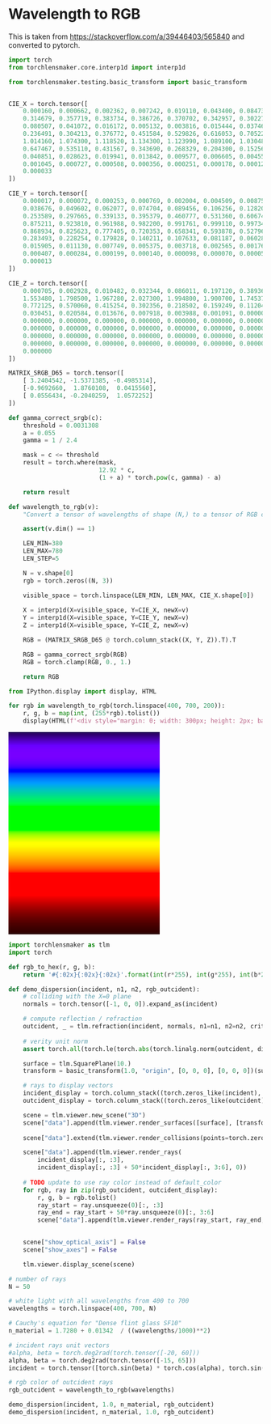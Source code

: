 # Wavelength to RGB

This is taken from https://stackoverflow.com/a/39446403/565840 and converted to pytorch.


```python
import torch
from torchlensmaker.core.interp1d import interp1d

from torchlensmaker.testing.basic_transform import basic_transform


CIE_X = torch.tensor([
    0.000160, 0.000662, 0.002362, 0.007242, 0.019110, 0.043400, 0.084736, 0.140638, 0.204492, 0.264737,
    0.314679, 0.357719, 0.383734, 0.386726, 0.370702, 0.342957, 0.302273, 0.254085, 0.195618, 0.132349,
    0.080507, 0.041072, 0.016172, 0.005132, 0.003816, 0.015444, 0.037465, 0.071358, 0.117749, 0.172953,
    0.236491, 0.304213, 0.376772, 0.451584, 0.529826, 0.616053, 0.705224, 0.793832, 0.878655, 0.951162,
    1.014160, 1.074300, 1.118520, 1.134300, 1.123990, 1.089100, 1.030480, 0.950740, 0.856297, 0.754930,
    0.647467, 0.535110, 0.431567, 0.343690, 0.268329, 0.204300, 0.152568, 0.112210, 0.081261, 0.057930,
    0.040851, 0.028623, 0.019941, 0.013842, 0.009577, 0.006605, 0.004553, 0.003145, 0.002175, 0.001506,
    0.001045, 0.000727, 0.000508, 0.000356, 0.000251, 0.000178, 0.000126, 0.000090, 0.000065, 0.000046,
    0.000033
])

CIE_Y = torch.tensor([
    0.000017, 0.000072, 0.000253, 0.000769, 0.002004, 0.004509, 0.008756, 0.014456, 0.021391, 0.029497,
    0.038676, 0.049602, 0.062077, 0.074704, 0.089456, 0.106256, 0.128201, 0.152761, 0.185190, 0.219940,
    0.253589, 0.297665, 0.339133, 0.395379, 0.460777, 0.531360, 0.606741, 0.685660, 0.761757, 0.823330,
    0.875211, 0.923810, 0.961988, 0.982200, 0.991761, 0.999110, 0.997340, 0.982380, 0.955552, 0.915175,
    0.868934, 0.825623, 0.777405, 0.720353, 0.658341, 0.593878, 0.527963, 0.461834, 0.398057, 0.339554,
    0.283493, 0.228254, 0.179828, 0.140211, 0.107633, 0.081187, 0.060281, 0.044096, 0.031800, 0.022602,
    0.015905, 0.011130, 0.007749, 0.005375, 0.003718, 0.002565, 0.001768, 0.001222, 0.000846, 0.000586,
    0.000407, 0.000284, 0.000199, 0.000140, 0.000098, 0.000070, 0.000050, 0.000036, 0.000025, 0.000018,
    0.000013
])

CIE_Z = torch.tensor([
    0.000705, 0.002928, 0.010482, 0.032344, 0.086011, 0.197120, 0.389366, 0.656760, 0.972542, 1.282500,
    1.553480, 1.798500, 1.967280, 2.027300, 1.994800, 1.900700, 1.745370, 1.554900, 1.317560, 1.030200,
    0.772125, 0.570060, 0.415254, 0.302356, 0.218502, 0.159249, 0.112044, 0.082248, 0.060709, 0.043050,
    0.030451, 0.020584, 0.013676, 0.007918, 0.003988, 0.001091, 0.000000, 0.000000, 0.000000, 0.000000,
    0.000000, 0.000000, 0.000000, 0.000000, 0.000000, 0.000000, 0.000000, 0.000000, 0.000000, 0.000000,
    0.000000, 0.000000, 0.000000, 0.000000, 0.000000, 0.000000, 0.000000, 0.000000, 0.000000, 0.000000,
    0.000000, 0.000000, 0.000000, 0.000000, 0.000000, 0.000000, 0.000000, 0.000000, 0.000000, 0.000000,
    0.000000, 0.000000, 0.000000, 0.000000, 0.000000, 0.000000, 0.000000, 0.000000, 0.000000, 0.000000,
    0.000000
])

MATRIX_SRGB_D65 = torch.tensor([
    [ 3.2404542, -1.5371385, -0.4985314],
    [-0.9692660,  1.8760108,  0.0415560],
    [ 0.0556434, -0.2040259,  1.0572252]
])

def gamma_correct_srgb(c):
    threshold = 0.0031308
    a = 0.055
    gamma = 1 / 2.4

    mask = c <= threshold
    result = torch.where(mask, 
                         12.92 * c, 
                         (1 + a) * torch.pow(c, gamma) - a)

    return result

def wavelength_to_rgb(v):
    "Convert a tensor of wavelengths of shape (N,) to a tensor of RGB colors of shape (N, 3)"

    assert(v.dim() == 1)

    LEN_MIN=380
    LEN_MAX=780
    LEN_STEP=5

    N = v.shape[0]
    rgb = torch.zeros((N, 3))

    visible_space = torch.linspace(LEN_MIN, LEN_MAX, CIE_X.shape[0])
    
    X = interp1d(X=visible_space, Y=CIE_X, newX=v)
    Y = interp1d(X=visible_space, Y=CIE_Y, newX=v)
    Z = interp1d(X=visible_space, Y=CIE_Z, newX=v)

    RGB = (MATRIX_SRGB_D65 @ torch.column_stack((X, Y, Z)).T).T

    RGB = gamma_correct_srgb(RGB)
    RGB = torch.clamp(RGB, 0., 1.)

    return RGB

```


```python
from IPython.display import display, HTML

for rgb in wavelength_to_rgb(torch.linspace(400, 700, 200)):
    r, g, b = map(int, (255*rgb).tolist())
    display(HTML(f'<div style="margin: 0; width: 300px; height: 2px; background: rgb({r} {g} {b})"></div>'))
```


<div style="margin: 0; width: 300px; height: 2px; background: rgb(33 0 85)"></div>



<div style="margin: 0; width: 300px; height: 2px; background: rgb(40 0 99)"></div>



<div style="margin: 0; width: 300px; height: 2px; background: rgb(46 0 112)"></div>



<div style="margin: 0; width: 300px; height: 2px; background: rgb(51 0 123)"></div>



<div style="margin: 0; width: 300px; height: 2px; background: rgb(57 0 137)"></div>



<div style="margin: 0; width: 300px; height: 2px; background: rgb(64 0 151)"></div>



<div style="margin: 0; width: 300px; height: 2px; background: rgb(69 0 164)"></div>



<div style="margin: 0; width: 300px; height: 2px; background: rgb(75 0 178)"></div>



<div style="margin: 0; width: 300px; height: 2px; background: rgb(81 0 192)"></div>



<div style="margin: 0; width: 300px; height: 2px; background: rgb(86 0 206)"></div>



<div style="margin: 0; width: 300px; height: 2px; background: rgb(91 0 218)"></div>



<div style="margin: 0; width: 300px; height: 2px; background: rgb(96 0 231)"></div>



<div style="margin: 0; width: 300px; height: 2px; background: rgb(100 0 244)"></div>



<div style="margin: 0; width: 300px; height: 2px; background: rgb(105 0 255)"></div>



<div style="margin: 0; width: 300px; height: 2px; background: rgb(108 0 255)"></div>



<div style="margin: 0; width: 300px; height: 2px; background: rgb(111 0 255)"></div>



<div style="margin: 0; width: 300px; height: 2px; background: rgb(113 0 255)"></div>



<div style="margin: 0; width: 300px; height: 2px; background: rgb(116 0 255)"></div>



<div style="margin: 0; width: 300px; height: 2px; background: rgb(117 0 255)"></div>



<div style="margin: 0; width: 300px; height: 2px; background: rgb(118 0 255)"></div>



<div style="margin: 0; width: 300px; height: 2px; background: rgb(119 0 255)"></div>



<div style="margin: 0; width: 300px; height: 2px; background: rgb(119 0 255)"></div>



<div style="margin: 0; width: 300px; height: 2px; background: rgb(119 0 255)"></div>



<div style="margin: 0; width: 300px; height: 2px; background: rgb(119 0 255)"></div>



<div style="margin: 0; width: 300px; height: 2px; background: rgb(118 0 255)"></div>



<div style="margin: 0; width: 300px; height: 2px; background: rgb(116 0 255)"></div>



<div style="margin: 0; width: 300px; height: 2px; background: rgb(114 0 255)"></div>



<div style="margin: 0; width: 300px; height: 2px; background: rgb(111 0 255)"></div>



<div style="margin: 0; width: 300px; height: 2px; background: rgb(107 0 255)"></div>



<div style="margin: 0; width: 300px; height: 2px; background: rgb(103 0 255)"></div>



<div style="margin: 0; width: 300px; height: 2px; background: rgb(99 0 255)"></div>



<div style="margin: 0; width: 300px; height: 2px; background: rgb(92 0 255)"></div>



<div style="margin: 0; width: 300px; height: 2px; background: rgb(84 0 255)"></div>



<div style="margin: 0; width: 300px; height: 2px; background: rgb(75 0 255)"></div>



<div style="margin: 0; width: 300px; height: 2px; background: rgb(64 0 255)"></div>



<div style="margin: 0; width: 300px; height: 2px; background: rgb(49 0 255)"></div>



<div style="margin: 0; width: 300px; height: 2px; background: rgb(26 0 255)"></div>



<div style="margin: 0; width: 300px; height: 2px; background: rgb(0 0 255)"></div>



<div style="margin: 0; width: 300px; height: 2px; background: rgb(0 0 255)"></div>



<div style="margin: 0; width: 300px; height: 2px; background: rgb(0 7 255)"></div>



<div style="margin: 0; width: 300px; height: 2px; background: rgb(0 43 255)"></div>



<div style="margin: 0; width: 300px; height: 2px; background: rgb(0 63 255)"></div>



<div style="margin: 0; width: 300px; height: 2px; background: rgb(0 78 255)"></div>



<div style="margin: 0; width: 300px; height: 2px; background: rgb(0 89 255)"></div>



<div style="margin: 0; width: 300px; height: 2px; background: rgb(0 102 255)"></div>



<div style="margin: 0; width: 300px; height: 2px; background: rgb(0 113 255)"></div>



<div style="margin: 0; width: 300px; height: 2px; background: rgb(0 123 255)"></div>



<div style="margin: 0; width: 300px; height: 2px; background: rgb(0 132 255)"></div>



<div style="margin: 0; width: 300px; height: 2px; background: rgb(0 141 255)"></div>



<div style="margin: 0; width: 300px; height: 2px; background: rgb(0 149 255)"></div>



<div style="margin: 0; width: 300px; height: 2px; background: rgb(0 156 255)"></div>



<div style="margin: 0; width: 300px; height: 2px; background: rgb(0 162 248)"></div>



<div style="margin: 0; width: 300px; height: 2px; background: rgb(0 169 238)"></div>



<div style="margin: 0; width: 300px; height: 2px; background: rgb(0 174 227)"></div>



<div style="margin: 0; width: 300px; height: 2px; background: rgb(0 180 218)"></div>



<div style="margin: 0; width: 300px; height: 2px; background: rgb(0 186 209)"></div>



<div style="margin: 0; width: 300px; height: 2px; background: rgb(0 192 198)"></div>



<div style="margin: 0; width: 300px; height: 2px; background: rgb(0 197 189)"></div>



<div style="margin: 0; width: 300px; height: 2px; background: rgb(0 201 180)"></div>



<div style="margin: 0; width: 300px; height: 2px; background: rgb(0 206 171)"></div>



<div style="margin: 0; width: 300px; height: 2px; background: rgb(0 210 161)"></div>



<div style="margin: 0; width: 300px; height: 2px; background: rgb(0 215 153)"></div>



<div style="margin: 0; width: 300px; height: 2px; background: rgb(0 219 144)"></div>



<div style="margin: 0; width: 300px; height: 2px; background: rgb(0 224 134)"></div>



<div style="margin: 0; width: 300px; height: 2px; background: rgb(0 229 126)"></div>



<div style="margin: 0; width: 300px; height: 2px; background: rgb(0 233 117)"></div>



<div style="margin: 0; width: 300px; height: 2px; background: rgb(0 238 107)"></div>



<div style="margin: 0; width: 300px; height: 2px; background: rgb(0 242 97)"></div>



<div style="margin: 0; width: 300px; height: 2px; background: rgb(0 246 88)"></div>



<div style="margin: 0; width: 300px; height: 2px; background: rgb(0 251 77)"></div>



<div style="margin: 0; width: 300px; height: 2px; background: rgb(0 255 65)"></div>



<div style="margin: 0; width: 300px; height: 2px; background: rgb(0 255 52)"></div>



<div style="margin: 0; width: 300px; height: 2px; background: rgb(0 255 33)"></div>



<div style="margin: 0; width: 300px; height: 2px; background: rgb(0 255 0)"></div>



<div style="margin: 0; width: 300px; height: 2px; background: rgb(0 255 0)"></div>



<div style="margin: 0; width: 300px; height: 2px; background: rgb(0 255 0)"></div>



<div style="margin: 0; width: 300px; height: 2px; background: rgb(0 255 0)"></div>



<div style="margin: 0; width: 300px; height: 2px; background: rgb(0 255 0)"></div>



<div style="margin: 0; width: 300px; height: 2px; background: rgb(0 255 0)"></div>



<div style="margin: 0; width: 300px; height: 2px; background: rgb(0 255 0)"></div>



<div style="margin: 0; width: 300px; height: 2px; background: rgb(0 255 0)"></div>



<div style="margin: 0; width: 300px; height: 2px; background: rgb(0 255 0)"></div>



<div style="margin: 0; width: 300px; height: 2px; background: rgb(0 255 0)"></div>



<div style="margin: 0; width: 300px; height: 2px; background: rgb(0 255 0)"></div>



<div style="margin: 0; width: 300px; height: 2px; background: rgb(0 255 0)"></div>



<div style="margin: 0; width: 300px; height: 2px; background: rgb(0 255 0)"></div>



<div style="margin: 0; width: 300px; height: 2px; background: rgb(0 255 0)"></div>



<div style="margin: 0; width: 300px; height: 2px; background: rgb(0 255 0)"></div>



<div style="margin: 0; width: 300px; height: 2px; background: rgb(0 255 0)"></div>



<div style="margin: 0; width: 300px; height: 2px; background: rgb(0 255 0)"></div>



<div style="margin: 0; width: 300px; height: 2px; background: rgb(0 255 0)"></div>



<div style="margin: 0; width: 300px; height: 2px; background: rgb(0 255 0)"></div>



<div style="margin: 0; width: 300px; height: 2px; background: rgb(0 255 0)"></div>



<div style="margin: 0; width: 300px; height: 2px; background: rgb(0 255 0)"></div>



<div style="margin: 0; width: 300px; height: 2px; background: rgb(0 255 0)"></div>



<div style="margin: 0; width: 300px; height: 2px; background: rgb(0 255 0)"></div>



<div style="margin: 0; width: 300px; height: 2px; background: rgb(0 255 0)"></div>



<div style="margin: 0; width: 300px; height: 2px; background: rgb(23 255 0)"></div>



<div style="margin: 0; width: 300px; height: 2px; background: rgb(80 255 0)"></div>



<div style="margin: 0; width: 300px; height: 2px; background: rgb(109 255 0)"></div>



<div style="margin: 0; width: 300px; height: 2px; background: rgb(132 255 0)"></div>



<div style="margin: 0; width: 300px; height: 2px; background: rgb(151 255 0)"></div>



<div style="margin: 0; width: 300px; height: 2px; background: rgb(168 255 0)"></div>



<div style="margin: 0; width: 300px; height: 2px; background: rgb(183 255 0)"></div>



<div style="margin: 0; width: 300px; height: 2px; background: rgb(197 255 0)"></div>



<div style="margin: 0; width: 300px; height: 2px; background: rgb(211 255 0)"></div>



<div style="margin: 0; width: 300px; height: 2px; background: rgb(223 255 0)"></div>



<div style="margin: 0; width: 300px; height: 2px; background: rgb(235 255 0)"></div>



<div style="margin: 0; width: 300px; height: 2px; background: rgb(246 255 0)"></div>



<div style="margin: 0; width: 300px; height: 2px; background: rgb(255 255 0)"></div>



<div style="margin: 0; width: 300px; height: 2px; background: rgb(255 255 0)"></div>



<div style="margin: 0; width: 300px; height: 2px; background: rgb(255 255 0)"></div>



<div style="margin: 0; width: 300px; height: 2px; background: rgb(255 251 0)"></div>



<div style="margin: 0; width: 300px; height: 2px; background: rgb(255 247 0)"></div>



<div style="margin: 0; width: 300px; height: 2px; background: rgb(255 241 0)"></div>



<div style="margin: 0; width: 300px; height: 2px; background: rgb(255 236 0)"></div>



<div style="margin: 0; width: 300px; height: 2px; background: rgb(255 230 0)"></div>



<div style="margin: 0; width: 300px; height: 2px; background: rgb(255 225 0)"></div>



<div style="margin: 0; width: 300px; height: 2px; background: rgb(255 219 0)"></div>



<div style="margin: 0; width: 300px; height: 2px; background: rgb(255 212 0)"></div>



<div style="margin: 0; width: 300px; height: 2px; background: rgb(255 206 0)"></div>



<div style="margin: 0; width: 300px; height: 2px; background: rgb(255 200 0)"></div>



<div style="margin: 0; width: 300px; height: 2px; background: rgb(255 193 0)"></div>



<div style="margin: 0; width: 300px; height: 2px; background: rgb(255 186 0)"></div>



<div style="margin: 0; width: 300px; height: 2px; background: rgb(255 179 0)"></div>



<div style="margin: 0; width: 300px; height: 2px; background: rgb(255 172 0)"></div>



<div style="margin: 0; width: 300px; height: 2px; background: rgb(255 164 0)"></div>



<div style="margin: 0; width: 300px; height: 2px; background: rgb(255 157 0)"></div>



<div style="margin: 0; width: 300px; height: 2px; background: rgb(255 149 0)"></div>



<div style="margin: 0; width: 300px; height: 2px; background: rgb(255 140 0)"></div>



<div style="margin: 0; width: 300px; height: 2px; background: rgb(255 132 0)"></div>



<div style="margin: 0; width: 300px; height: 2px; background: rgb(255 123 0)"></div>



<div style="margin: 0; width: 300px; height: 2px; background: rgb(255 113 0)"></div>



<div style="margin: 0; width: 300px; height: 2px; background: rgb(255 103 0)"></div>



<div style="margin: 0; width: 300px; height: 2px; background: rgb(255 93 0)"></div>



<div style="margin: 0; width: 300px; height: 2px; background: rgb(255 81 0)"></div>



<div style="margin: 0; width: 300px; height: 2px; background: rgb(255 68 0)"></div>



<div style="margin: 0; width: 300px; height: 2px; background: rgb(255 54 0)"></div>



<div style="margin: 0; width: 300px; height: 2px; background: rgb(255 36 0)"></div>



<div style="margin: 0; width: 300px; height: 2px; background: rgb(255 0 0)"></div>



<div style="margin: 0; width: 300px; height: 2px; background: rgb(255 0 0)"></div>



<div style="margin: 0; width: 300px; height: 2px; background: rgb(255 0 0)"></div>



<div style="margin: 0; width: 300px; height: 2px; background: rgb(255 0 0)"></div>



<div style="margin: 0; width: 300px; height: 2px; background: rgb(255 0 0)"></div>



<div style="margin: 0; width: 300px; height: 2px; background: rgb(255 0 0)"></div>



<div style="margin: 0; width: 300px; height: 2px; background: rgb(255 0 0)"></div>



<div style="margin: 0; width: 300px; height: 2px; background: rgb(255 0 0)"></div>



<div style="margin: 0; width: 300px; height: 2px; background: rgb(255 0 0)"></div>



<div style="margin: 0; width: 300px; height: 2px; background: rgb(255 0 0)"></div>



<div style="margin: 0; width: 300px; height: 2px; background: rgb(255 0 0)"></div>



<div style="margin: 0; width: 300px; height: 2px; background: rgb(255 0 0)"></div>



<div style="margin: 0; width: 300px; height: 2px; background: rgb(255 0 0)"></div>



<div style="margin: 0; width: 300px; height: 2px; background: rgb(255 0 0)"></div>



<div style="margin: 0; width: 300px; height: 2px; background: rgb(255 0 0)"></div>



<div style="margin: 0; width: 300px; height: 2px; background: rgb(255 0 0)"></div>



<div style="margin: 0; width: 300px; height: 2px; background: rgb(255 0 0)"></div>



<div style="margin: 0; width: 300px; height: 2px; background: rgb(255 0 0)"></div>



<div style="margin: 0; width: 300px; height: 2px; background: rgb(255 0 0)"></div>



<div style="margin: 0; width: 300px; height: 2px; background: rgb(255 0 0)"></div>



<div style="margin: 0; width: 300px; height: 2px; background: rgb(255 0 0)"></div>



<div style="margin: 0; width: 300px; height: 2px; background: rgb(255 0 0)"></div>



<div style="margin: 0; width: 300px; height: 2px; background: rgb(255 0 0)"></div>



<div style="margin: 0; width: 300px; height: 2px; background: rgb(247 0 0)"></div>



<div style="margin: 0; width: 300px; height: 2px; background: rgb(239 0 0)"></div>



<div style="margin: 0; width: 300px; height: 2px; background: rgb(232 0 0)"></div>



<div style="margin: 0; width: 300px; height: 2px; background: rgb(224 0 0)"></div>



<div style="margin: 0; width: 300px; height: 2px; background: rgb(217 0 0)"></div>



<div style="margin: 0; width: 300px; height: 2px; background: rgb(210 0 0)"></div>



<div style="margin: 0; width: 300px; height: 2px; background: rgb(202 0 0)"></div>



<div style="margin: 0; width: 300px; height: 2px; background: rgb(194 0 0)"></div>



<div style="margin: 0; width: 300px; height: 2px; background: rgb(187 0 0)"></div>



<div style="margin: 0; width: 300px; height: 2px; background: rgb(180 0 0)"></div>



<div style="margin: 0; width: 300px; height: 2px; background: rgb(173 0 0)"></div>



<div style="margin: 0; width: 300px; height: 2px; background: rgb(166 0 0)"></div>



<div style="margin: 0; width: 300px; height: 2px; background: rgb(160 0 0)"></div>



<div style="margin: 0; width: 300px; height: 2px; background: rgb(153 0 0)"></div>



<div style="margin: 0; width: 300px; height: 2px; background: rgb(146 0 0)"></div>



<div style="margin: 0; width: 300px; height: 2px; background: rgb(140 0 0)"></div>



<div style="margin: 0; width: 300px; height: 2px; background: rgb(134 0 0)"></div>



<div style="margin: 0; width: 300px; height: 2px; background: rgb(128 0 0)"></div>



<div style="margin: 0; width: 300px; height: 2px; background: rgb(122 0 0)"></div>



<div style="margin: 0; width: 300px; height: 2px; background: rgb(117 0 0)"></div>



<div style="margin: 0; width: 300px; height: 2px; background: rgb(111 0 0)"></div>



<div style="margin: 0; width: 300px; height: 2px; background: rgb(106 0 0)"></div>



<div style="margin: 0; width: 300px; height: 2px; background: rgb(101 0 0)"></div>



<div style="margin: 0; width: 300px; height: 2px; background: rgb(96 0 0)"></div>



<div style="margin: 0; width: 300px; height: 2px; background: rgb(91 0 0)"></div>



<div style="margin: 0; width: 300px; height: 2px; background: rgb(87 0 0)"></div>



<div style="margin: 0; width: 300px; height: 2px; background: rgb(82 0 0)"></div>



<div style="margin: 0; width: 300px; height: 2px; background: rgb(77 0 0)"></div>



<div style="margin: 0; width: 300px; height: 2px; background: rgb(74 0 0)"></div>



<div style="margin: 0; width: 300px; height: 2px; background: rgb(70 0 0)"></div>



<div style="margin: 0; width: 300px; height: 2px; background: rgb(66 0 0)"></div>



<div style="margin: 0; width: 300px; height: 2px; background: rgb(62 0 0)"></div>



<div style="margin: 0; width: 300px; height: 2px; background: rgb(59 0 0)"></div>



<div style="margin: 0; width: 300px; height: 2px; background: rgb(56 0 0)"></div>



<div style="margin: 0; width: 300px; height: 2px; background: rgb(52 0 0)"></div>



<div style="margin: 0; width: 300px; height: 2px; background: rgb(50 0 0)"></div>



<div style="margin: 0; width: 300px; height: 2px; background: rgb(47 0 0)"></div>



<div style="margin: 0; width: 300px; height: 2px; background: rgb(44 0 0)"></div>



```python
import torchlensmaker as tlm
import torch

def rgb_to_hex(r, g, b):
    return '#{:02x}{:02x}{:02x}'.format(int(r*255), int(g*255), int(b*255))

def demo_dispersion(incident, n1, n2, rgb_outcident):
    # colliding with the X=0 plane
    normals = torch.tensor([-1, 0, 0]).expand_as(incident)

    # compute reflection / refraction
    outcident, _ = tlm.refraction(incident, normals, n1=n1, n2=n2, critical_angle="reflect")
    
    # verity unit norm
    assert torch.all(torch.le(torch.abs(torch.linalg.norm(outcident, dim=1) - 1.0), 1e-5))

    surface = tlm.SquarePlane(10.)
    transform = basic_transform(1.0, "origin", [0, 0, 0], [0, 0, 0])(surface)

    # rays to display vectors
    incident_display = torch.column_stack((torch.zeros_like(incident), -incident))
    outcident_display = torch.column_stack((torch.zeros_like(outcident), outcident))

    scene = tlm.viewer.new_scene("3D")
    scene["data"].append(tlm.viewer.render_surfaces([surface], [transform], dim=3))
    
    scene["data"].extend(tlm.viewer.render_collisions(points=torch.zeros((1, 3)), normals=[normals[0, :]]))

    scene["data"].append(tlm.viewer.render_rays(
        incident_display[:, :3],
        incident_display[:, :3] + 50*incident_display[:, 3:6], 0))
    
    # TODO update to use ray color instead of default_color
    for rgb, ray in zip(rgb_outcident, outcident_display):
        r, g, b = rgb.tolist()
        ray_start = ray.unsqueeze(0)[:, :3]
        ray_end = ray_start + 50*ray.unsqueeze(0)[:, 3:6]
        scene["data"].append(tlm.viewer.render_rays(ray_start, ray_end, 0, default_color=rgb_to_hex(r, g, b)))
        

    scene["show_optical_axis"] = False
    scene["show_axes"] = False

    tlm.viewer.display_scene(scene)

# number of rays
N = 50

# white light with all wavelengths from 400 to 700
wavelengths = torch.linspace(400, 700, N)

# Cauchy's equation for "Dense flint glass SF10"
n_material = 1.7280 + 0.01342  / ((wavelengths/1000)**2)

# incident rays unit vectors
#alpha, beta = torch.deg2rad(torch.tensor([-20, 60]))
alpha, beta = torch.deg2rad(torch.tensor([-15, 65]))
incident = torch.tensor([torch.sin(beta) * torch.cos(alpha), torch.sin(beta) * torch.sin(alpha), torch.cos(beta)]).expand((N, -1))

# rgb color of outcident rays
rgb_outcident = wavelength_to_rgb(wavelengths)

demo_dispersion(incident, 1.0, n_material, rgb_outcident)
demo_dispersion(incident, n_material, 1.0, rgb_outcident)
```


<TLMViewer src="./demo_dispersion_files/demo_dispersion_0.json?url" />



<TLMViewer src="./demo_dispersion_files/demo_dispersion_1.json?url" />

